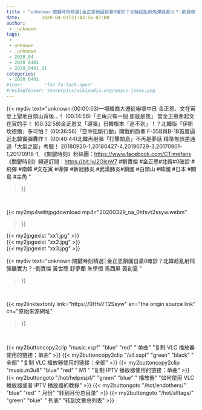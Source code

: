 ```yaml
---
title : "unknown:關鍵時刻精選│金正恩鎖國自豪0確診？北韓趁亂射飛彈展實力？-劉寶傑 黃世聰 舒夢蘭 朱學恒 馬西屏 黃創夏 "
date:        2020-04-01T21:43:56-07:00
author:
 - _unknown
tags:
 - 
 - unknown
 - _unknown
 - 2020_04
 - 2020_0401
 - 2020_0401_21
categories:
 - 2020_0401
#icon:        "fas fa-lock-open"
#resImgTeaser: teaserpics/wikipedia.org/emacs-jokes.png
---
```







{{< mydiv text="unknown:(00:00:03)一場韓商大遷徙嚇壞中日 金正恩、文在寅登上聖地白頭山背後…！ (00:14:56)「主角只有一個 那就是我」 當金正恩牽起文在寅的手！ (00:32:59)金正恩又「導彈」日韓根本「追不到」！？北韓版「伊斯坎德爾」多可怕？ (00:36:56)「空中阻斷行動」開戰的節奏 F-35B與B-1B首度逼近北韓實彈轟炸！ (00:40:44)北韓再射彈「打擊關島」不再是夢話 精準無誤差通過「大氣之窗」考驗！  20180920-1,20180427-4,20190729-3,20170901-1,20170918-1,  《關鍵時刻》粉絲團：https://www.facebook.com/CTimefans 《關鍵時刻》頻道訂閱：https://bit.ly/2OlcnV7  #劉寶傑 #金正恩#北韓#0確診  #飛彈 #南韓 #文在寅 #導彈 #新冠肺炎 #武漢肺炎#鎖國 #白頭山 #韓國 #日本 #關島 #主角 "
>}}
<br>


{{< my2mp4withjpgdownload mp4="20200329_na_0hfsvt2ssyw.webm"
>}}

{{< my2jpgexist "xx1.jpg" >}}<br>
{{< my2jpgexist "xx2.jpg" >}}<br>
{{< my2jpgexist "xx3.jpg" >}}<br>



{{< mydiv text="unknown:關鍵時刻精選│金正恩鎖國自豪0確診？北韓趁亂射飛彈展實力？-劉寶傑 黃世聰 舒夢蘭 朱學恒 馬西屏 黃創夏 "
>}}
<br>

{{< my2linktextonly link="https://0HfsVT2Ssyw"
en="the origin source link" cn="原始來源網址"
>}}


<br>


{{< my2buttoncopy2clip "music.xspf"        "blue"   "red"    " 单曲"  "复制 VLC 播放器使用的链接：单曲" >}} {{< my2buttoncopy2clip "/all.xspf"         "green"  "black"  " 全部"  "复制 VLC 播放器使用的链接：全部" >}} {{< my2buttoncopy2clip "music.m3u8"        "blue"   "red"    " M1 "    "复制 IPTV 播放器使用的链接：单曲" >}} {{< my2buttongoto      "/hot/helpxspf/"    "green"  "blue"   " 播放器" "如何使用 VLC 播放器或者 IPTV 播放器的教程" >}} {{< my2buttongoto      "/hot/endothers/"   "blue"   "red"    " 月份"   "转到月份总目录" >}} {{< my2buttongoto      "/hot/alltags/"     "green"  "blue"   " 列表"   "转到文章总列表" >}} 
